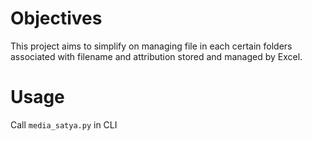 # Objectives

This project aims to simplify on managing file in each certain folders associated with filename and attribution stored and managed by Excel.

# Usage

Call `media_satya.py` in CLI
